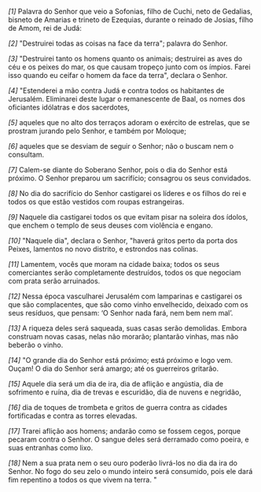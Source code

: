 *[1]* Palavra do Senhor que veio a Sofonias, filho de Cuchi, neto de Gedalias, bisneto de Amarias e trineto de Ezequias, durante o reinado de Josias, filho de Amom, rei de Judá:

*[2]* "Destruirei todas as coisas na face da terra"; palavra do Senhor.

*[3]* "Destruirei tanto os homens quanto os animais; destruirei as aves do céu e os peixes do mar, os que causam tropeço junto com os ímpios. Farei isso quando eu ceifar o homem da face da terra", declara o Senhor.

*[4]* "Estenderei a mão contra Judá e contra todos os habitantes de Jerusalém. Eliminarei deste lugar o remanescente de Baal, os nomes dos oficiantes idólatras e dos sacerdotes,

*[5]* aqueles que no alto dos terraços adoram o exército de estrelas, que se prostram jurando pelo Senhor, e também por Moloque;

*[6]* aqueles que se desviam de seguir o Senhor; não o buscam nem o consultam.

*[7]* Calem-se diante do Soberano Senhor, pois o dia do Senhor está próximo. O Senhor preparou um sacrifício; consagrou os seus convidados.

*[8]* No dia do sacrifício do Senhor castigarei os líderes e os filhos do rei e todos os que estão vestidos com roupas estrangeiras.

*[9]* Naquele dia castigarei todos os que evitam pisar na soleira dos ídolos, que enchem o templo de seus deuses com violência e engano.

*[10]* "Naquele dia", declara o Senhor, "haverá gritos perto da porta dos Peixes, lamentos no novo distrito, e estrondos nas colinas.

*[11]* Lamentem, vocês que moram na cidade baixa; todos os seus comerciantes serão completamente destruídos, todos os que negociam com prata serão arruinados.

*[12]* Nessa época vasculharei Jerusalém com lamparinas e castigarei os que são complacentes, que são como vinho envelhecido, deixado com os seus resíduos, que pensam: ‘O Senhor nada fará, nem bem nem mal’.

*[13]* A riqueza deles será saqueada, suas casas serão demolidas. Embora construam novas casas, nelas não morarão; plantarão vinhas, mas não beberão o vinho.

*[14]* "O grande dia do Senhor está próximo; está próximo e logo vem. Ouçam! O dia do Senhor será amargo; até os guerreiros gritarão.

*[15]* Aquele dia será um dia de ira, dia de aflição e angústia, dia de sofrimento e ruína, dia de trevas e escuridão, dia de nuvens e negridão,

*[16]* dia de toques de trombeta e gritos de guerra contra as cidades fortificadas e contra as torres elevadas.

*[17]* Trarei aflição aos homens; andarão como se fossem cegos, porque pecaram contra o Senhor. O sangue deles será derramado como poeira, e suas entranhas como lixo.

*[18]* Nem a sua prata nem o seu ouro poderão livrá-los no dia da ira do Senhor. No fogo do seu zelo o mundo inteiro será consumido, pois ele dará fim repentino a todos os que vivem na terra. "

